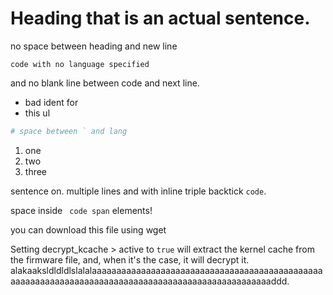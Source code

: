 # Heading that is an actual sentence.
no space between heading and new line

```
code with no language specified
```
and no blank line between code and next line.

 * bad ident for
 * this ul

``` bash
# space between ` and lang
```

1. one
2. two
3. three


sentence on.
multiple lines and with inline triple backtick ```code```.

space inside ` code span` elements!

you can download this file using wget

Setting decrypt_kcache > active to `true` will extract the kernel cache from the firmware file, and, when it's the case, it will decrypt it. alakaaksldldldlslalalaaaaaaaaaaaaaaaaaaaaaaaaaaaaaaaaaaaaaaaaaaaaaaaaaaaaaaaaaaaaaaaaaaaaaaaaaaaaaaaaaaaaaaaaaaaaaaaaaaaaddd.
